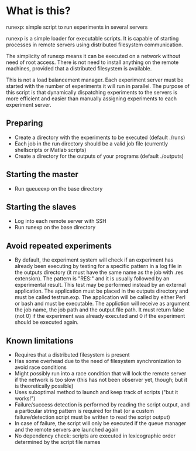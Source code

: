 What is this?
==

runexp: simple script to run experiments in several servers

runexp is a simple loader for executable scripts. It is capable of starting processes in remote servers using
distributed filesystem communication.

The simplicity of runexp means it can be executed on a network without need of root access. There is not need
to install anything on the remote machines, provided that a distributed filesystem is available.

This is not a load balancement manager. Each experiment server must be started with the number of experiments
it will run in parallel. The purpose of this script is that dynamically dispatching experiments to the servers
is more efficient and easier than manually assigning experiments to each experiment server.



Preparing
---------

- Create a directory with the experiments to be executed (default ./runs)
- Each job in the run directory should be a valid job file (currently shellscripts or Matlab scripts)
- Create a directory for the outputs of your programs (default ./outputs)



Starting the master
-------------------

- Run queueexp on the base directory



Starting the slaves
-------------------

- Log into each remote server with SSH
- Run runexp on the base directory



Avoid repeated experiments
--------------------------

- By default, the experiment system will check if an experiment has already been executing by testing for a specific
  pattern in a log file in the outputs directory (it must have the same name as the job with .res extension). The
  pattern is "RES:" and it is usually followed by an experimental result. This test may be performed instead by an
  external application. The application must be placed in the outputs directory and must be called testrun.exp. The
  application will be called by either Perl or bash and must be executable. The appliction will receive as argument the
  job name, the job path and the output file path. It must return false (not 0) if the experiment was already executed
  and 0 if the experiment should be executed again.



Known limitations
-----------

- Requires that a distributed filesystem is present
- Has some overhead due to the need of filesystem synchronization to avoid race conditions
- Might possibly run into a race condition that will lock the remote server if the network is too slow (this has not
been observer yet, though; but it is theoretically possible)
- Uses suboptimal method to launch and keep track of scripts ("but it works!")
- Failure/success detection is performed by reading the script output, and a particular string pattern is required
for that (or a custom failure/detection script must be written to read the script output)
- In case of failure, the script will only be executed if the queue manager and the remote servers are launched again
- No dependency check: scripts are executed in lexicographic order determined by the script file names
